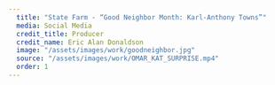 ```yaml
---
  title: "State Farm - “Good Neighbor Month: Karl-Anthony Towns”"
  media: Social Media
  credit_title: Producer
  credit_name: Eric Alan Donaldson
  image: "/assets/images/work/goodneighbor.jpg"
  source: "/assets/images/work/OMAR_KAT_SURPRISE.mp4"
  order: 1
---
```

